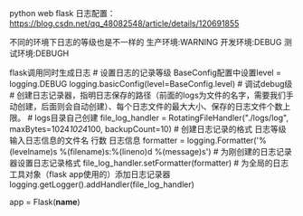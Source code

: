 python web flask 日志配置：
https://blog.csdn.net/qq_48082548/article/details/120691855

不同的环境下日志的等级也是不一样的
生产环境:WARNING
开发环境:DEBUG
测试环境:DEBUGH

flask调用同时生成日志
		# 设置日志的记录等级
			BaseConfig配置中设置level = logging.DEBUG
        logging.basicConfig(level=BaseConfig.level) # 调试debug级
        # 创建日志记录器，指明日志保存的路径（前面的logs为文件的名字，需要我们手动创建，后面则会自动创建）、每个日志文件的最大大小、保存的日志文件个数上限。
        # logs目录自己创建
        file_log_handler = RotatingFileHandler("./logs/log", maxBytes=1024*1024*100, backupCount=10)
        # 创建日志记录的格式               日志等级    输入日志信息的文件名   行数       日志信息
        formatter = logging.Formatter('%(levelname)s %(filename)s:%(lineno)d %(message)s')
        # 为刚创建的日志记录器设置日志记录格式
        file_log_handler.setFormatter(formatter)
        # 为全局的日志工具对象（flask app使用的）添加日志记录器
        logging.getLogger().addHandler(file_log_handler)
        
app = Flask(__name__)

